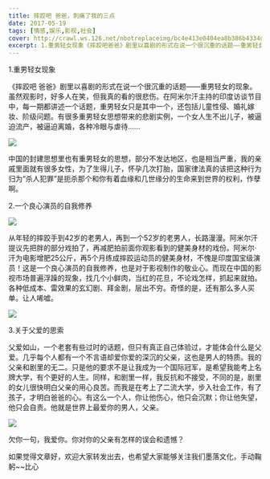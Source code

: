 ```yaml
---
title: 摔跤吧 爸爸，刺痛了我的三点
date: 2017-05-19
tags: [情感,娱乐,影视,社会]
cover: http://crawl.ws.126.net/nbotreplaceimg/bc4e413e0404ea8b386b4334d5ba150d/73d721ade946b681cb3f93cf2c7b629c.jpg
excerpt: 1.重男轻女现象《摔跤吧爸爸》剧里以喜剧的形式在说一个很沉重的话题——重男轻女的现象。虽然观影时，好多人在笑，但我真的看的很悲伤。在阿米尔汗主持的印度访谈节目中，每一期都讲述一个话题，重男轻女只是其中一个，还包括儿童性侵、婚礼嫁妆、阶
---
```

1.重男轻女现象

《摔跤吧
爸爸》剧里以喜剧的形式在说一个很沉重的话题——重男轻女的现象。虽然观影时，好多人在笑，但我真的看的很悲伤。在阿米尔汗主持的印度访谈节目中，每一期都讲述一个话题，重男轻女只是其中一个，还包括儿童性侵、婚礼嫁妆、阶级问题。有很多重男轻女思想带来的悲剧实例，一个女人生不出儿子，被逼迫流产，被逼迫离婚，各种冷眼与虐待......

![](http://crawl.ws.126.net/nbotreplaceimg/bc4e413e0404ea8b386b4334d5ba150d/73d721ade946b681cb3f93cf2c7b629c.jpg)  

中国的封建思想里也有重男轻女的思想，部分不发达地区，也是相当严重，我的亲戚里面就有很多女性，为了生得儿子，怀孕几次打胎，国家律法真的该把这种行为归为“杀人犯罪”是扼杀那个和你有着血缘和几世缘分的生命来到世界的权利，作孽啊。

2.一个良心演员的自我修养

![](http://crawl.ws.126.net/nbotreplaceimg/bc4e413e0404ea8b386b4334d5ba150d/9dcfd9acc2dc660d6341fea3a804c3d1.jpg)  

从年轻的摔跤手到42岁的老男人，再到一个52岁的老男人，长路漫漫。阿米尔汗提议先把胖的部分戏拍了，再减肥拍前面你观影看到的健美身材的戏份。阿米尔·汗为电影增肥25公斤，再5个月练成摔跤运动员的健美身材，不愧是印度国宝级演员！这是一个良心演员的自我修养，也是对于影视制作的敬业心。而现在中国的影视市场普遍浮躁的现象，找几个小鲜肉，当红的花旦，不论戏怎样，抓起来就拍。各种低成本、雷效果的玄幻剧、拜金剧，层出不穷。奇怪的是，还有那么多人买单。让人唏嘘。

![](http://crawl.ws.126.net/nbotreplaceimg/49dc115816087eac67b3eab55e507b87/e89c7b87be287361f4a10bd54d97c7e9.jpg)  

3.关于父爱的思索

父爱如山，一个老套有些过时的话题，但只有真正自己体验过，才能体会什么是父爱。几乎每个人都有一个不言语却爱你爱的深沉的父亲，这也是男人的特质。我的父亲和剧里的无二。只是他的要求不是让我成为一个国际冠军，是希望我能考上名牌大学，有个更好的人生。同样，和剧里一样，我反抗和不接受，不同的是，剧里的女儿很快明白父亲的用心良苦。而我是在考上了二流大学，步入社会工作，有了孩子，才明白爸爸的心。有这么一个人，你让他伤心，他只会沉默；你让他失望，他只会自责。他就是世界上最爱你的男人，父亲。

![](http://crawl.ws.126.net/nbotreplaceimg/49dc115816087eac67b3eab55e507b87/5c6c4a3dd7ab91fa82dd5c24f6987096.jpg)  

欠你一句，我爱你。你对你的父亲有怎样的误会和遗憾？

如果觉得文章好，欢迎大家转发出去，也希望大家能够关注我们墨落文化，手动鞠躬~~比心

